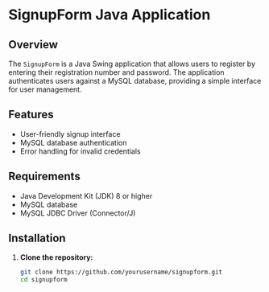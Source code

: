 # SignupForm Java Application

## Overview

The `SignupForm` is a Java Swing application that allows users to register by entering their registration number and password. The application authenticates users against a MySQL database, providing a simple interface for user management.

## Features

- User-friendly signup interface
- MySQL database authentication
- Error handling for invalid credentials

## Requirements

- Java Development Kit (JDK) 8 or higher
- MySQL database
- MySQL JDBC Driver (Connector/J)

## Installation

1. **Clone the repository:**

   ```bash
   git clone https://github.com/yourusername/signupform.git
   cd signupform
